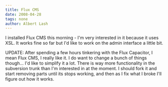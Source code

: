 ```yaml
---
title: Flux CMS
date: 2008-04-28
tags: none
author: Albert Lash
---
```

I installed Flux CMS this morning - I'm very interested in it because it uses XSL. It works fine so far but I'd like to work on the admin interface a little bit.

UPDATE: After spending a few hours tinkering with the Flux Capacitor, I mean Flux CMS, I really like it. I do want to change a bunch of things though... I'd like to simplify it a lot. There is way more functionality in the subversion trunk than I'm interested in at the moment. I should fork it and start removing parts until its stops working, and then as I fix what I broke I'll figure out how it works.

